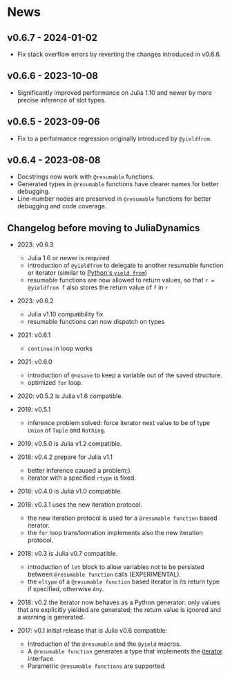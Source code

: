 # News

## v0.6.7 - 2024-01-02

- Fix stack overflow errors by reverting the changes introduced in v0.6.6.

## v0.6.6 - 2023-10-08

- Significantly improved performance on Julia 1.10 and newer by more precise inference of slot types.

## v0.6.5 - 2023-09-06

- Fix to a performance regression originally introduced by `@yieldfrom`.

## v0.6.4 - 2023-08-08

- Docstrings now work with `@resumable` functions.
- Generated types in `@resumable` functions have clearer names for better debugging.
- Line-number nodes are preserved in `@resumable` functions for better debugging and code coverage.

## Changelog before moving to JuliaDynamics

* 2023: v0.6.3
  * Julia 1.6 or newer is required
  * introduction of `@yieldfrom` to delegate to another resumable function or iterator (similar to [Python's `yield from`](https://peps.python.org/pep-0380/))
  * resumable functions are now allowed to return values, so that `r = @yieldfrom f` also stores the return value of `f` in `r`

* 2023: v0.6.2 
  * Julia v1.10 compatibility fix
  * resumable functions can now dispatch on types

* 2021: v0.6.1
  * `continue` in loop works

* 2021: v0.6.0
  * introduction of `@nosave` to keep a variable out of the saved structure.
  * optimized `for` loop.

* 2020: v0.5.2 is Julia v1.6 compatible.

* 2019: v0.5.1
  * inference problem solved: force iterator next value to be of type `Union` of `Tuple` and `Nothing`.

* 2019: v0.5.0 is Julia v1.2 compatible.

* 2018: v0.4.2 prepare for Julia v1.1
  * better inference caused a problem;).
  * iterator with a specified `rtype` is fixed.

* 2018: v0.4.0 is Julia v1.0 compatible.

* 2018: v0.3.1 uses the new iteration protocol.
  * the new iteration protocol is used for a `@resumable function` based iterator.
  * the `for` loop transformation implements also the new iteration protocol.

* 2018: v0.3 is Julia v0.7 compatible.
  * introduction of `let` block to allow variables not te be persisted between `@resumable function` calls (EXPERIMENTAL).
  * the `eltype` of a `@resumable function` based iterator is its return type if specified, otherwise `Any`.

* 2018: v0.2 the iterator now behaves as a Python generator: only values that are explicitly yielded are generated; the return value is ignored and a warning is generated.

* 2017: v0.1 initial release that is Julia v0.6 compatible:
  * Introduction of the `@resumable` and the `@yield` macros.
  * A `@resumable function` generates a type that implements the [iterator](https://docs.julialang.org/en/stable/manual/interfaces/#man-interface-iteration-1) interface.
  * Parametric `@resumable functions` are supported.
